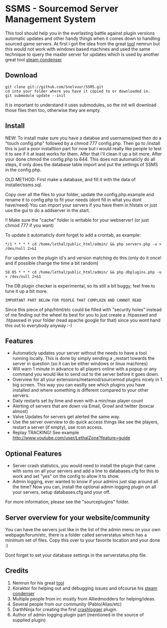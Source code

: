 SSMS - Sourcemod Server Management System
=========================================

This tool should help you in the everlasting battle against plugin versions automatic updates and other handy things
when it comes down to handling sourced game servers. At first i got the idea from the great [tool] nemrun but this would
not work with windows based machines and used the same technique to query the master server for updates which is used
by another great tool [steam condenser]

Download
--------

	git clone git://github.com/Snelvuur/SSMS.git
	cd into your folder where you have it copied to or downloaded in.
	git submodule update --init

It is important to understand it uses submodules, so the init will download those files then too, otherwise they are empty.

Install
-------

NEW: To install make sure you have a databse and username/pwd then do a "touch config.php" followed by a chmod 777 config.php.
Then go to /install this is just a poor installtion part for now but i would really like people to test it to see if it at
least works for them. After that i'll clean it up a bit more. After your done chmod the config.php to 644. This does not
automaticly do all steps, it only does the database table import and put the settings of SSMS in the config.php.

OLD METHOD:
First make a database, and fill it with the data of installer/ssms<latestversion>.sql.

Copy over all the files to your folder, update the config.php.example and rename it to config.php
to fit your needs (dont fill in what you dont have/need) You can import your servers if you have
them in hlstats or just use the gui to do a addserver in the start.

!! Make sure the "cache" folder is writable for your webserver! (or just chmod 777 if you want)

To update it automaticly dont forget to add a crontab, as example: 

	*/1 * * * * cd /home/lethal/public_html/admin/ && php servers.php -u > /dev/null 2>&1


For updates on the plugin id's and version matching do this (only do it once! and if possible change the time a bit random)

	58 05 * * * cd /home/lethal/public_html/admin/ && php dbplugins.php -u > /dev/null 2>&1

The DB plugin checker is experimental, so its still a bit buggy, feel free to tune it up a bit more.

	IMPORTANT PART BELOW FOR PEOPLE THAT COMPLAIN AND CANNOT READ

Since this piece of php/html/etc could be filled with "security holes" instead of me finding out the wheel its best for you
to just create a .htpasswd and .htpasswd in your folder (read apache google for that) since you wont hand this out to everybody
anyway :-)

Features
--------

* Automaticly updates your server without the needs to have a tool running locally. This is done by simply sending a _restart towards the server in question (so it can be either windows or linux machines)
* Will warn 1 minute in advance to all players online with a popup or any command you would like to send out to the server before it goes down.
* Overview for all your extensions/metamod/sourcemod plugins nicely in 1 big screen. This way you can easilly see which plugins you have installed and where something is different compared to your other servers.
* Daily restarts set by time and even with a min/max player count
* Alerting of servers that are down via Email, Growl and twitter (boxcar almost)
* Valve Updates for servers get alerted the same way.
* Use the server overview to do quick access things like see the players, restart a server (if empty), use rcon access.
* Replay TRACKING! See example http://www.youtube.com/user/LethalZone?feature=guide

Optional Features
-----------------
* Server crash statistics, you would need to install the plugin that came with ssms on all your servers and add a line to databases.cfg for this to work and set "yes" on the config to allow it to show.
* Admin logging, ever wanted to know if your admins just slap around all the time? Now you can, install the optional admin logging plugin on all your servers, setup databases.cfg and your off.

For more information, please see the "sourceplugins" folder.

Server overview for your website/community
------------------------------------------

You can have the servers just like in the list of the admin menu on your own webpage/forum/etc, there is a folder called serverstatus which has a minimum set of files. Copy this over to your favorite location and your done :)

Dont forget to set your database settings in the serverstatus.php file.

Credits
-------
1. Nemrun for his great [tool]
2. Koraktor for helping out and debugging issues and ofcourse his [steam condenser]
3. Multiple people from irc mostly from Alliedmodders for helping/ideas.
4. Several people from our community (Pablo/Alias/etc)
5. DarthNinja for creating the first [crashlogger] plugin.
6. Author of admin logging plugin part (mentioned in the source of supplied plugin)

[tool]: http://nephyrin.net/tools/nemrun/latest/
[steam condenser]: https://github.com/koraktor/steam-condenser
[crashlogger]: http://forums.alliedmods.net/showthread.php?p=1050025

